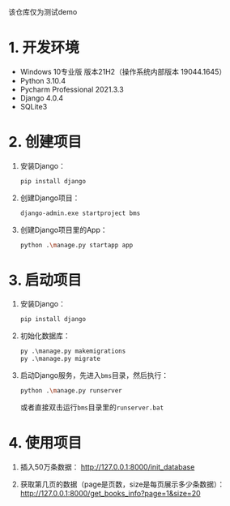 该仓库仅为测试demo

# 1. 开发环境

* Windows 10专业版 版本21H2（操作系统内部版本 19044.1645）
* Python 3.10.4
* Pycharm Professional 2021.3.3
* Django 4.0.4
* SQLite3

# 2. 创建项目

1. 安装Django：
    ```bash
    pip install django
    ```
2. 创建Django项目：
    ```bash
    django-admin.exe startproject bms
    ```
3. 创建Django项目里的App：
    ```bash
    python .\manage.py startapp app
    ```

# 3. 启动项目

1. 安装Django：
    ```bash
    pip install django
    ```
2. 初始化数据库：
    ```py
    py .\manage.py makemigrations
    py .\manage.py migrate
    ```
2. 启动Django服务，先进入`bms`目录，然后执行：
    ```bash
    python .\manage.py runserver
    ```
    或者直接双击运行`bms`目录里的`runserver.bat`

# 4. 使用项目

1. 插入50万条数据：
http://127.0.0.1:8000/init_database

2. 获取第几页的数据（page是页数，size是每页展示多少条数据）：
http://127.0.0.1:8000/get_books_info?page=1&size=20
